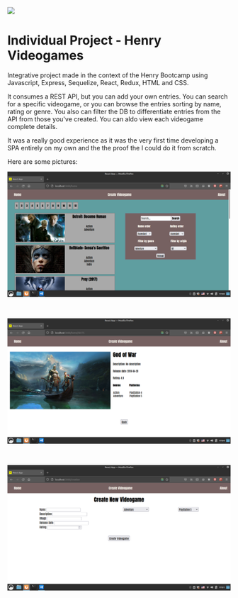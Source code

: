 <p align='left'>
    <img src='https://static.wixstatic.com/media/85087f_0d84cbeaeb824fca8f7ff18d7c9eaafd~mv2.png/v1/fill/w_160,h_30,al_c,q_85,usm_0.66_1.00_0.01/Logo_completo_Color_1PNG.webp' </img>
</p>

# Individual Project - Henry Videogames

Integrative project made in the context of the Henry Bootcamp using Javascript, Express, Sequelize, React, Redux, HTML and CSS.

It consumes a REST API, but you can add your own entries. You can search for a specific videogame, or you can browse the entries sorting by name, rating or genre. You also can filter the DB to differentiate entries from the API from those you've created. You can aldo view each videogame complete details.

It was a really good experience as it was the very first time developing a SPA entirely on my own and the the proof the I could do it from scratch.

Here are some pictures:

<p align='center'>
    <img src='VideogamesHome.png' </img>
</p>
<br/>
<p align='center'>
    <img src='VideogameDetail.png' </img>
</p>
<br/>
<p align='center'>
    <img src='VideogameCreationForm.png' </img>
</p>
